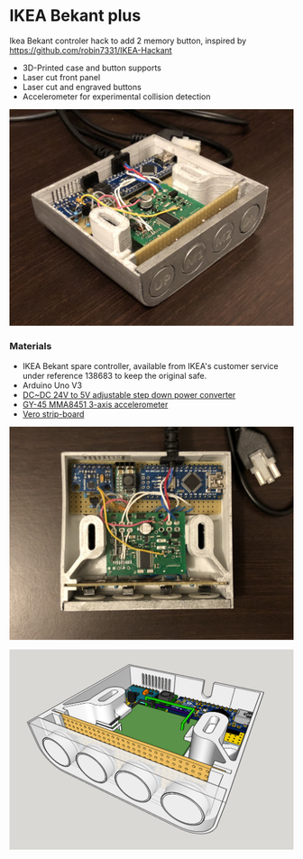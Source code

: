 # IKEA Bekant plus

Ikea Bekant controler hack to add 2 memory button, inspired by https://github.com/robin7331/IKEA-Hackant

- 3D-Printed case and button supports
- Laser cut front panel
- Laser cut and engraved buttons
- Accelerometer for experimental collision detection

![img01.jpg](pictures/pic01.jpg)


### Materials

- IKEA Bekant spare controller, available from IKEA's customer service under reference 138683 to keep the original safe.
- Arduino Uno V3
- [DC~DC 24V to 5V adjustable step down power converter](http://www.ebay.fr/itm/1-2-5PCS-DC-DC12-24V-To-5V-3A-Adjustable-Step-Down-Power-Module-Buck-Converter/263084765079?ssPageName=STRK%3AMEBIDX%3AIT&var=562083201613&_trksid=p2057872.m2749.l2649)
- [GY-45 MMA8451 3-axis accelerometer](http://www.ebay.fr/itm/GY-45-MMA8451-Accelerometre-3-Axes-14-bit-8-bit-haute-resolution-Arduino-Pi-pro/282528348426?ssPageName=STRK%3AMEBIDX%3AIT&_trksid=p2057872.m2749.l2649)
- [Vero strip-board](http://www.ebay.fr/itm/Stripboard-Vero-Strip-Prototyping-Board-Various-Sizes-1st-CLASS-POST/291193969819?ssPageName=STRK%3AMEBIDX%3AIT&var=590350244401&_trksid=p2057872.m2749.l2649)


![img01.jpg](pictures/pic05.jpg)

![control-box-1.jpg](pictures/control-box-1.png)
